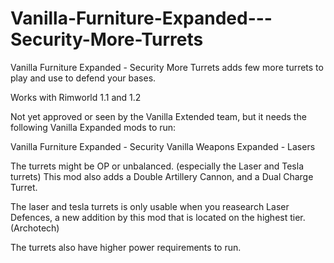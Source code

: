# Vanilla-Furniture-Expanded---Security-More-Turrets
 Vanilla Furniture Expanded - Security More Turrets adds few more turrets to play and use to defend your bases.
 
Works with Rimworld 1.1 and 1.2

Not yet approved or seen by the Vanilla Extended team, but it needs the following Vanilla Expanded mods to run:

Vanilla Furniture Expanded - Security
Vanilla Weapons Expanded - Lasers

The turrets might be OP or unbalanced. (especially the Laser and Tesla turrets) This mod also adds a Double Artillery Cannon, and a Dual Charge Turret.


The laser and tesla turrets is only usable when you reasearch Laser Defences, a new addition by this mod that is located on the highest tier. (Archotech)


The turrets also have higher power requirements to run.
